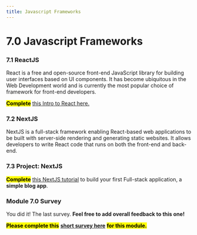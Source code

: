 ```yaml
---
title: Javascript Frameworks
---
```


# 7.0 Javascript Frameworks

### 7.1 ReactJS

React is a free and open-source front-end JavaScript library for building user interfaces based on UI components. It has become ubiquitous in the Web Development world and is currently the most popular choice of framework for front-end developers.

<mark>**Complete**</mark> [this Intro to React here.](https://www.theodinproject.com/lessons/node-path-javascript-react-introduction)

### 7.2 NextJS

NextJS is a full-stack framework enabling React-based web applications to be built with server-side rendering and generating static websites. It allows developers to write React code that runs on both the front-end and back-end.

### 7.3 Project: NextJS

<mark>**Complete**</mark> [this NextJS tutorial](https://nextjs.org/learn/basics/create-nextjs-app) to build your first Full-stack application, a **simple blog app**.

### Module 7.0 Survey

You did it! The last survey. **Feel free to add overall feedback to this one!**

<mark>**Please complete this**</mark> [**short survey here**](https://docs.google.com/forms/d/e/1FAIpQLScrDUY6h3O8V6F_1fQ8fRMyvjyfYBhfIzvv546HvipXTjEcQQ/viewform) <mark>**for this module.**</mark>
